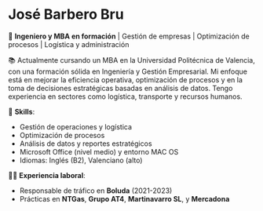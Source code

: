 # José Barbero Bru

🚀 **Ingeniero y MBA en formación** | Gestión de empresas | Optimización de procesos | Logística y administración

📚 Actualmente cursando un MBA en la Universidad Politécnica de Valencia, con una formación sólida en Ingeniería y Gestión Empresarial. Mi enfoque está en mejorar la eficiencia operativa, optimización de procesos y en la toma de decisiones estratégicas basadas en análisis de datos. Tengo experiencia en sectores como logística, transporte y recursos humanos.

🔧 **Skills**:
- Gestión de operaciones y logística
- Optimización de procesos
- Análisis de datos y reportes estratégicos
- Microsoft Office (nivel medio) y entorno MAC OS
- Idiomas: Inglés (B2), Valenciano (alto)

👨‍💻 **Experiencia laboral**:
- Responsable de tráfico en **Boluda** (2021-2023)
- Prácticas en **NTGas**, **Grupo AT4**, **Martinavarro SL**, y **Mercadona**
